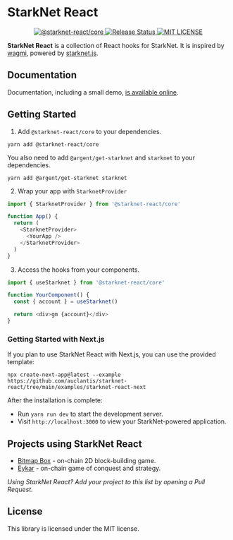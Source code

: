 # StarkNet React

<p align="center">
  <a href="https://www.npmjs.com/package/@starknet-react/core">
    <img alt="@starknet-react/core" src="https://img.shields.io/npm/v/@starknet-react/core">
  </a>
  <a href="https://github.com/auclantis/starknet-react/actions/workflows/release.yml">
    <img alt="Release Status" src="https://img.shields.io/github/workflow/status/auclantis/starknet-react/Release">
  </a>
  <a href="https://www.github.com/auclantis/starknet-react">
    <img alt="MIT LICENSE" src="https://img.shields.io/github/license/auclantis/starknet-react">
  </a>
</p>

**StarkNet React** is a collection of React hooks for StarkNet. It is inspired by
[wagmi](https://github.com/tmm/wagmi), powered by [starknet.js](https://github.com/0xs34n/starknet.js).

## Documentation

Documentation, including a small demo, [is available online](https://auclantis.github.io/starknet-react/).

## Getting Started

1. Add `@starknet-react/core` to your dependencies.

```shell
yarn add @starknet-react/core
```

You also need to add `@argent/get-starknet` and `starknet` to your dependencies.

```shell
yarn add @argent/get-starknet starknet
```

2. Wrap your app with `StarknetProvider`

```typescript
import { StarknetProvider } from '@starknet-react/core'

function App() {
  return (
    <StarknetProvider>
      <YourApp />
    </StarknetProvider>
  )
}
```

3. Access the hooks from your components.

```typescript
import { useStarknet } from '@starknet-react/core'

function YourComponent() {
  const { account } = useStarknet()

  return <div>gm {account}</div>
}
```

### Getting Started with Next.js

If you plan to use StarkNet React with Next.js, you can use the provided
template:

```shell
npx create-next-app@latest --example https://github.com/auclantis/starknet-react/tree/main/examples/starknet-react-next
```

After the installation is complete:

- Run `yarn run dev` to start the development server.
- Visit `http://localhost:3000` to view your StarkNet-powered application.

## Projects using StarkNet React

- [Bitmap Box](https://www.bitmapbox.xyz/) - on-chain 2D block-building game.
- [Eykar](https://eykar.org/) - on-chain game of conquest and strategy.

_Using StarkNet React? Add your project to this list by opening a Pull Request._

## License

This library is licensed under the MIT license.
